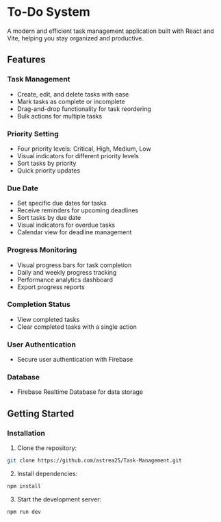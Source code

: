 # To-Do System

A modern and efficient task management application built with React and Vite, helping you stay organized and productive.

## Features

### Task Management
- Create, edit, and delete tasks with ease
- Mark tasks as complete or incomplete
- Drag-and-drop functionality for task reordering
- Bulk actions for multiple tasks

### Priority Setting
- Four priority levels: Critical, High, Medium, Low
- Visual indicators for different priority levels
- Sort tasks by priority
- Quick priority updates

### Due Date
- Set specific due dates for tasks
- Receive reminders for upcoming deadlines
- Sort tasks by due date
- Visual indicators for overdue tasks
- Calendar view for deadline management

### Progress Monitoring
- Visual progress bars for task completion
- Daily and weekly progress tracking
- Performance analytics dashboard
- Export progress reports

### Completion Status
- View completed tasks
- Clear completed tasks with a single action

### User Authentication
- Secure user authentication with Firebase

### Database
- Firebase Realtime Database for data storage

## Getting Started

### Installation

1. Clone the repository:
```bash
git clone https://github.com/astrea25/Task-Management.git
```

2. Install dependencies:
```bash
npm install
```

3. Start the development server:
```bash
npm run dev
```

